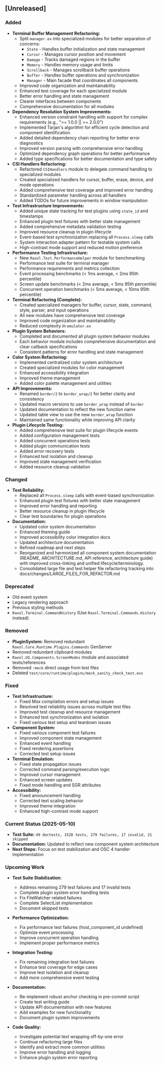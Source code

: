## [Unreleased]

### Added

- **Terminal Buffer Management Refactoring:**
  - Split `manager.ex` into specialized modules for better separation of concerns:
    - `State` - Handles buffer initialization and state management
    - `Cursor` - Manages cursor position and movement
    - `Damage` - Tracks damaged regions in the buffer
    - `Memory` - Handles memory usage and limits
    - `Scrollback` - Manages scrollback buffer operations
    - `Buffer` - Handles buffer operations and synchronization
    - `Manager` - Main facade that coordinates all components
  - Improved code organization and maintainability
  - Enhanced test coverage for each specialized module
  - Better error handling and state management
  - Clearer interfaces between components
  - Comprehensive documentation for all modules
- **Dependency Resolution System Improvements:**
  - Enhanced version constraint handling with support for complex requirements (e.g., ">= 1.0.0 || >= 2.0.0")
  - Implemented Tarjan's algorithm for efficient cycle detection and component identification
  - Added detailed dependency chain reporting for better error diagnostics
  - Improved version parsing with comprehensive error handling
  - Optimized dependency graph operations for better performance
  - Added type specifications for better documentation and type safety
- **CSI Handlers Refactoring:**
  - Refactored `CSIHandlers` module to delegate command handling to specialized modules
  - Created specialized handlers for cursor, buffer, erase, device, and mode operations
  - Added comprehensive test coverage and improved error handling
  - Standardized parameter handling across all handlers
  - Added TODOs for future improvements in window manipulation
- **Test Infrastructure Improvements:**
  - Added unique state tracking for test plugins using `state_id` and timestamps
  - Enhanced plugin test fixtures with better state management
  - Added comprehensive metadata validation testing
  - Improved resource cleanup in plugin lifecycle
  - Event-based test synchronization replacing all `Process.sleep` calls
  - System interaction adapter pattern for testable system calls
  - High-contrast mode support and reduced motion preference
- **Performance Testing Infrastructure:**
  - New `Raxol.Test.PerformanceHelper` module for benchmarking
  - Performance test suite for terminal manager
  - Performance requirements and metrics collection
  - Event processing benchmarks (< 1ms average, < 2ms 95th percentile)
  - Screen update benchmarks (< 2ms average, < 5ms 95th percentile)
  - Concurrent operation benchmarks (< 5ms average, < 10ms 95th percentile)
- **Terminal Refactoring (Complete):**
  - Created specialized managers for buffer, cursor, state, command, style, parser, and input operations
  - All new modules have comprehensive test coverage
  - Improved code organization and maintainability
  - Reduced complexity in `emulator.ex`
- **Plugin System Behaviors:**
  - Completed and documented all plugin system behavior modules
  - Each behavior module includes comprehensive documentation and clear callback specifications
  - Consistent patterns for error handling and state management
- **Color System Refactoring:**
  - Implemented centralized color system architecture
  - Created specialized modules for color management
  - Enhanced accessibility integration
  - Improved theme management
  - Added color palette management and utilities
- **API Improvements:**
  - Renamed `border/2` to `border_wrap/2` for better clarity and consistency
  - Updated macro versions to use `border_wrap` instead of `border`
  - Updated documentation to reflect the new function name
  - Updated table view to use the new `border_wrap` function
  - Maintained same functionality while improving API clarity
- **Plugin Lifecycle Testing:**
  - Added comprehensive test suite for plugin lifecycle events
  - Added configuration management tests
  - Added concurrent operations tests
  - Added plugin communication tests
  - Added error recovery tests
  - Enhanced test isolation and cleanup
  - Improved state management verification
  - Added resource cleanup validation

### Changed

- **Test Reliability:**
  - Replaced all `Process.sleep` calls with event-based synchronization
  - Enhanced plugin test fixtures with better state management
  - Improved error handling and reporting
  - Better resource cleanup in plugin lifecycle
  - Clear test boundaries for plugin operations
- **Documentation:**
  - Updated color system documentation
  - Enhanced theming guide
  - Improved accessibility color integration docs
  - Updated architecture documentation
  - Refined roadmap and next steps
  - Reorganized and harmonized all component system documentation (README, ARCHITECTURE.md, API reference, architecture guide) with improved cross-linking and unified lifecycle/terminology.
  - Consolidated large file and test helper file refactoring tracking into docs/changes/LARGE_FILES_FOR_REFACTOR.md

### Deprecated

- Old event system
- Legacy rendering approach
- Previous styling methods
- `Raxol.Terminal.CommandHistory` (Use `Raxol.Terminal.Commands.History` instead)

### Removed

- **PluginSystem:** Removed redundant `Raxol.Core.Runtime.Plugins.Commands` GenServer
- Removed redundant clipboard modules
- `Raxol.UI.Components.ScreenModes` module and associated tests/references
- Removed `:meck` direct usage from test files
- Deleted `test/core/runtime/plugins/meck_sanity_check_test.exs`

### Fixed

- **Test Infrastructure:**
  - Fixed Mox compilation errors and setup issues
  - Resolved test reliability issues across multiple test files
  - Improved test cleanup and resource management
  - Enhanced test synchronization and isolation
  - Fixed various test setup and teardown issues
- **Component System:**
  - Fixed various component test failures
  - Improved component state management
  - Enhanced event handling
  - Fixed rendering assertions
  - Corrected test setup issues
- **Terminal Emulation:**
  - Fixed state propagation issues
  - Corrected command parsing/execution logic
  - Improved cursor management
  - Enhanced screen updates
  - Fixed mode handling and SGR attributes
- **Accessibility:**
  - Fixed announcement handling
  - Corrected text scaling behavior
  - Improved theme integration
  - Enhanced high-contrast mode support

### Current Status (2025-05-10)

- **Test Suite:** `49 doctests, 1528 tests, 279 failures, 17 invalid, 21 skipped`
- **Documentation:** Updated to reflect new component system architecture
- **Next Steps:** Focus on test stabilization and OSC 4 handler implementation

### Upcoming Work

- **Test Suite Stabilization:**

  - Address remaining 279 test failures and 17 invalid tests
  - Complete plugin system error handling tests
  - Fix FileWatcher related failures
  - Complete SelectList implementation
  - Document skipped tests

- **Performance Optimization:**

  - Fix performance test failures (host_component_id undefined)
  - Optimize event processing
  - Improve concurrent operation handling
  - Implement proper performance metrics

- **Integration Testing:**

  - Fix remaining integration test failures
  - Enhance test coverage for edge cases
  - Improve test isolation and cleanup
  - Add more comprehensive event testing

- **Documentation:**

  - Re-implement robust anchor checking in pre-commit script
  - Create test writing guide
  - Update API documentation with new features
  - Add examples for new functionality
  - Document plugin system improvements

- **Code Quality:**
  - Investigate potential text wrapping off-by-one error
  - Continue refactoring large files
  - Identify and extract more common utilities
  - Improve error handling and logging
  - Enhance plugin system error reporting
